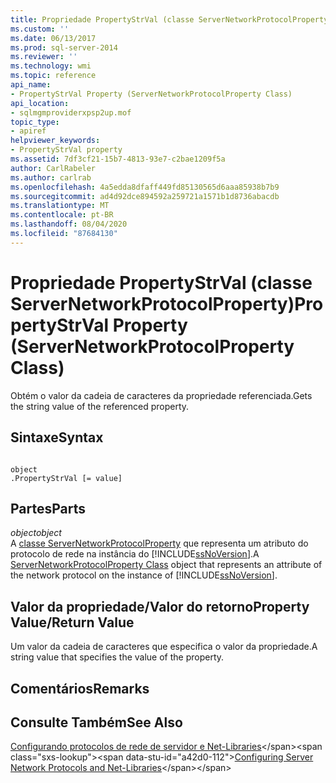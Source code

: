```yaml
---
title: Propriedade PropertyStrVal (classe ServerNetworkProtocolProperty) | Microsoft Docs
ms.custom: ''
ms.date: 06/13/2017
ms.prod: sql-server-2014
ms.reviewer: ''
ms.technology: wmi
ms.topic: reference
api_name:
- PropertyStrVal Property (ServerNetworkProtocolProperty Class)
api_location:
- sqlmgmproviderxpsp2up.mof
topic_type:
- apiref
helpviewer_keywords:
- PropertyStrVal property
ms.assetid: 7df3cf21-15b7-4813-93e7-c2bae1209f5a
author: CarlRabeler
ms.author: carlrab
ms.openlocfilehash: 4a5edda8dfaff449fd85130565d6aaa85938b7b9
ms.sourcegitcommit: ad4d92dce894592a259721a1571b1d8736abacdb
ms.translationtype: MT
ms.contentlocale: pt-BR
ms.lasthandoff: 08/04/2020
ms.locfileid: "87684130"
---
```

# <a name="propertystrval-property-servernetworkprotocolproperty-class"></a><span data-ttu-id="a42d0-102">Propriedade PropertyStrVal (classe ServerNetworkProtocolProperty)</span><span class="sxs-lookup"><span data-stu-id="a42d0-102">PropertyStrVal Property (ServerNetworkProtocolProperty Class)</span></span>
  <span data-ttu-id="a42d0-103">Obtém o valor da cadeia de caracteres da propriedade referenciada.</span><span class="sxs-lookup"><span data-stu-id="a42d0-103">Gets the string value of the referenced property.</span></span>  
  
## <a name="syntax"></a><span data-ttu-id="a42d0-104">Sintaxe</span><span class="sxs-lookup"><span data-stu-id="a42d0-104">Syntax</span></span>  
  
```  
  
object  
.PropertyStrVal [= value]  
```  
  
## <a name="parts"></a><span data-ttu-id="a42d0-105">Partes</span><span class="sxs-lookup"><span data-stu-id="a42d0-105">Parts</span></span>  
 <span data-ttu-id="a42d0-106">*object*</span><span class="sxs-lookup"><span data-stu-id="a42d0-106">*object*</span></span>  
 <span data-ttu-id="a42d0-107">A [classe ServerNetworkProtocolProperty](servernetworkprotocolproperty-class.md) que representa um atributo do protocolo de rede na instância do [!INCLUDE[ssNoVersion](../../../includes/ssnoversion-md.md)].</span><span class="sxs-lookup"><span data-stu-id="a42d0-107">A [ServerNetworkProtocolProperty Class](servernetworkprotocolproperty-class.md) object that represents an attribute of the network protocol on the instance of [!INCLUDE[ssNoVersion](../../../includes/ssnoversion-md.md)].</span></span>  
  
## <a name="property-valuereturn-value"></a><span data-ttu-id="a42d0-108">Valor da propriedade/Valor do retorno</span><span class="sxs-lookup"><span data-stu-id="a42d0-108">Property Value/Return Value</span></span>  
 <span data-ttu-id="a42d0-109">Um valor da cadeia de caracteres que especifica o valor da propriedade.</span><span class="sxs-lookup"><span data-stu-id="a42d0-109">A string value that specifies the value of the property.</span></span>  
  
## <a name="remarks"></a><span data-ttu-id="a42d0-110">Comentários</span><span class="sxs-lookup"><span data-stu-id="a42d0-110">Remarks</span></span>  
  
## <a name="see-also"></a><span data-ttu-id="a42d0-111">Consulte Também</span><span class="sxs-lookup"><span data-stu-id="a42d0-111">See Also</span></span>  
 <span data-ttu-id="a42d0-112">[Configurando protocolos de rede de servidor e Net-Libraries](https://msdn.microsoft.com/library/ms177485\(v=sql.100\).aspx)</span><span class="sxs-lookup"><span data-stu-id="a42d0-112">[Configuring Server Network Protocols and Net-Libraries](https://msdn.microsoft.com/library/ms177485\(v=sql.100\).aspx)</span></span>  
  
  
